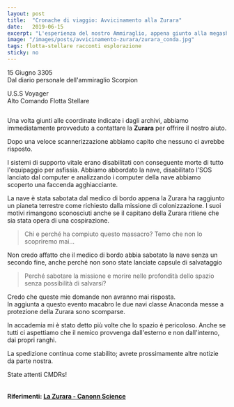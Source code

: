 ```yaml
---
layout: post
title:  "Cronache di viaggio: Avvicinamento alla Zurara"
date:   2019-06-15
excerpt: "L'esperienza del nostro Ammiraglio, appena giunto alla megaship abbandonata Zurara in orbita attorno al pianeta Syreadiae JX-F c0 1"
image: "/images/posts/avvicinamento-zurara/zurara_conda.jpg"
tags: flotta-stellare racconti esplorazione
sticky: no
---
```

<div class="box alt">
<p>15 Giugno 3305<br>
Dal diario personale dell'ammiraglio Scorpion</p>

<p>U.S.S Voyager<br>
Alto Comando Flotta Stellare</p>
</div>
<span class="image fit"><img src="/images/Elite-Division-png.png" alt=""></span>

Una volta giunti alle coordinate indicate i dagli archivi, abbiamo immediatamente provveduto a contattare la **Zurara** per offrire il nostro aiuto.

Dopo una veloce scannerizzazione abbiamo capito che nessuno ci avrebbe risposto.

I sistemi di supporto vitale erano disabilitati con conseguente morte di tutto l'equipaggio per asfissia. Abbiamo abbordato la nave, disabilitato l'SOS lanciato dal computer e analizzando i computer della nave abbiamo scoperto una faccenda agghiacciante.

La nave è stata sabotata dal medico di bordo appena la Zurara ha raggiunto un pianeta terrestre come richiesto dalla missione di colonizzazione. I suoi motivi rimangono sconosciuti anche se il capitano della Zurara ritiene che sia stata opera di una cospirazione.

>Chi e perché ha compiuto questo massacro? Temo che non lo scopriremo mai...

Non credo affatto che il medico di bordo abbia sabotato la nave senza un secondo fine, anche perché non sono state lanciate capsule di salvataggio

>Perché sabotare la missione e morire nelle profondità dello spazio senza possibilità di salvarsi? 

Credo che queste mie domande non avranno mai risposta.<br>
In aggiunta a questo evento macabro le due navi classe Anaconda messe a protezione della Zurara sono scomparse.

In accademia mi è stato detto più volte che lo spazio è pericoloso. Anche se tutti ci aspettiamo che il nemico provvenga dall'esterno e non dall'interno, dai propri ranghi.

La spedizione continua come stabilito; avrete prossimamente altre notizie da parte nostra. 

State attenti CMDRs!

<span class="image fit"><img src="/images/Elite-Division-png.png" alt=""></span>

#### Riferimenti: [La Zurara - Canonn Science](https://canonn.science/codex/the-zurara/)